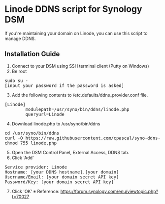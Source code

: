 # Linode DDNS script for Synology DSM

If you're maintaining your domain on Linode, you can use this script to manage DDNS.

## Installation Guide
1. Connect to your DSM using SSH terminal client (Putty on Windows)
2. Be root
<pre>
sudo su -
[input your password if the password is asked]
</pre>
3. Add the following contents to /etc.defaults/ddns_provider.conf file.
<pre>
[Linode]
        modulepath=/usr/syno/bin/ddns/linode.php
        queryurl=Linode
</pre>
4. Download linode.php to /usr/syno/bin/ddns
<pre>
cd /usr/syno/bin/ddns
curl -O https://raw.githubusercontent.com/cpascal/syno-ddns-linode/master/linode.php
chmod 755 linode.php
</pre>
5. Open the DSM Control Panel, External Access, DDNS tab.
6. Click 'Add'
<pre>
Service provider: Linode
Hostname: [your DDNS hostname].[your domain]
Username/Email: [your domain secret API key]
Password/Key: [your domain secret API key]
</pre>
7. Click 'OK'
※ Reference: https://forum.synology.com/enu/viewtopic.php?t=70027
